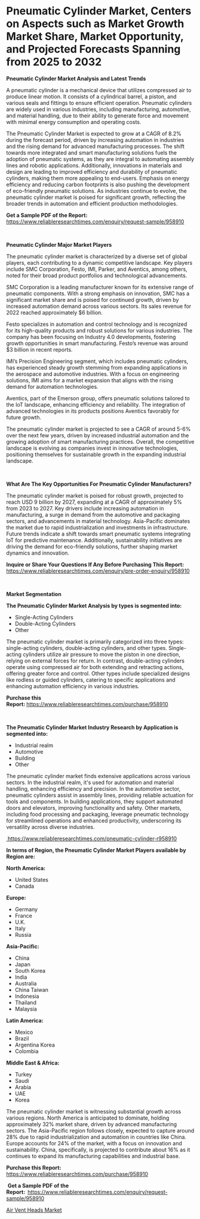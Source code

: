 <p><h1>Pneumatic Cylinder Market, Centers on Aspects such as Market Growth Market Share, Market Opportunity, and Projected Forecasts Spanning from 2025 to 2032</h1></p><p><strong>Pneumatic Cylinder Market Analysis and Latest Trends</strong></p>
<p><p>A pneumatic cylinder is a mechanical device that utilizes compressed air to produce linear motion. It consists of a cylindrical barrel, a piston, and various seals and fittings to ensure efficient operation. Pneumatic cylinders are widely used in various industries, including manufacturing, automotive, and material handling, due to their ability to generate force and movement with minimal energy consumption and operating costs.</p><p>The Pneumatic Cylinder Market is expected to grow at a CAGR of 8.2% during the forecast period, driven by increasing automation in industries and the rising demand for advanced manufacturing processes. The shift towards more integrated and smart manufacturing solutions fuels the adoption of pneumatic systems, as they are integral to automating assembly lines and robotic applications. Additionally, innovations in materials and design are leading to improved efficiency and durability of pneumatic cylinders, making them more appealing to end-users. Emphasis on energy efficiency and reducing carbon footprints is also pushing the development of eco-friendly pneumatic solutions. As industries continue to evolve, the pneumatic cylinder market is poised for significant growth, reflecting the broader trends in automation and efficient production methodologies.</p></p>
<p><strong>Get a Sample PDF of the Report:&nbsp;</strong> <a href="https://www.reliableresearchtimes.com/enquiry/request-sample/958910?utm_campaign=2199&utm_medium=2&utm_source=Github&utm_content=ia&utm_term=19022025&utm_id=pneumatic-cylinder">https://www.reliableresearchtimes.com/enquiry/request-sample/958910</a></p>
<p>&nbsp;</p>
<p><strong>Pneumatic Cylinder Major Market Players</strong></p>
<p><p>The pneumatic cylinder market is characterized by a diverse set of global players, each contributing to a dynamic competitive landscape. Key players include SMC Corporation, Festo, IMI, Parker, and Aventics, among others, noted for their broad product portfolios and technological advancements.</p><p>SMC Corporation is a leading manufacturer known for its extensive range of pneumatic components. With a strong emphasis on innovation, SMC has a significant market share and is poised for continued growth, driven by increased automation demand across various sectors. Its sales revenue for 2022 reached approximately $6 billion.</p><p>Festo specializes in automation and control technology and is recognized for its high-quality products and robust solutions for various industries. The company has been focusing on Industry 4.0 developments, fostering growth opportunities in smart manufacturing. Festo’s revenue was around $3 billion in recent reports.</p><p>IMI’s Precision Engineering segment, which includes pneumatic cylinders, has experienced steady growth stemming from expanding applications in the aerospace and automotive industries. With a focus on engineering solutions, IMI aims for a market expansion that aligns with the rising demand for automation technologies.</p><p>Aventics, part of the Emerson group, offers pneumatic solutions tailored to the IoT landscape, enhancing efficiency and reliability. The integration of advanced technologies in its products positions Aventics favorably for future growth.</p><p>The pneumatic cylinder market is projected to see a CAGR of around 5-6% over the next few years, driven by increased industrial automation and the growing adoption of smart manufacturing practices. Overall, the competitive landscape is evolving as companies invest in innovative technologies, positioning themselves for sustainable growth in the expanding industrial landscape.</p></p>
<p>&nbsp;</p>
<p><strong>What Are The Key Opportunities For Pneumatic Cylinder Manufacturers?</strong></p>
<p><p>The pneumatic cylinder market is poised for robust growth, projected to reach USD 9 billion by 2027, expanding at a CAGR of approximately 5% from 2023 to 2027. Key drivers include increasing automation in manufacturing, a surge in demand from the automotive and packaging sectors, and advancements in material technology. Asia-Pacific dominates the market due to rapid industrialization and investments in infrastructure. Future trends indicate a shift towards smart pneumatic systems integrating IoT for predictive maintenance. Additionally, sustainability initiatives are driving the demand for eco-friendly solutions, further shaping market dynamics and innovation.</p></p>
<p><strong>Inquire or Share Your Questions If Any Before Purchasing This Report:</strong> <a href="https://www.reliableresearchtimes.com/enquiry/pre-order-enquiry/958910?utm_campaign=2199&utm_medium=2&utm_source=Github&utm_content=ia&utm_term=19022025&utm_id=pneumatic-cylinder">https://www.reliableresearchtimes.com/enquiry/pre-order-enquiry/958910</a></p>
<p>&nbsp;</p>
<p><strong>Market Segmentation</strong></p>
<p><strong>The Pneumatic Cylinder Market Analysis by types is segmented into:</strong></p>
<p><ul><li>Single-Acting Cylinders</li><li>Double-Acting Cylinders</li><li>Other</li></ul></p>
<p><p>The pneumatic cylinder market is primarily categorized into three types: single-acting cylinders, double-acting cylinders, and other types. Single-acting cylinders utilize air pressure to move the piston in one direction, relying on external forces for return. In contrast, double-acting cylinders operate using compressed air for both extending and retracting actions, offering greater force and control. Other types include specialized designs like rodless or guided cylinders, catering to specific applications and enhancing automation efficiency in various industries.</p></p>
<p><strong>Purchase this Report:&nbsp;</strong><a href="https://www.reliableresearchtimes.com/purchase/958910?utm_campaign=2199&utm_medium=2&utm_source=Github&utm_content=ia&utm_term=19022025&utm_id=pneumatic-cylinder">https://www.reliableresearchtimes.com/purchase/958910</a></p>
<p>&nbsp;</p>
<p><strong>The Pneumatic Cylinder Market Industry Research by Application is segmented into:</strong></p>
<p><ul><li>Industrial realm</li><li>Automotive</li><li>Building</li><li>Other</li></ul></p>
<p><p>The pneumatic cylinder market finds extensive applications across various sectors. In the industrial realm, it's used for automation and material handling, enhancing efficiency and precision. In the automotive sector, pneumatic cylinders assist in assembly lines, providing reliable actuation for tools and components. In building applications, they support automated doors and elevators, improving functionality and safety. Other markets, including food processing and packaging, leverage pneumatic technology for streamlined operations and enhanced productivity, underscoring its versatility across diverse industries.</p></p>
<p><a href="https://www.reliableresearchtimes.com/pneumatic-cylinder-r958910?utm_campaign=2199&utm_medium=2&utm_source=Github&utm_content=ia&utm_term=19022025&utm_id=pneumatic-cylinder">&nbsp;https://www.reliableresearchtimes.com/pneumatic-cylinder-r958910</a></p>
<p><strong>In terms of Region, the Pneumatic Cylinder Market Players available by Region are:</strong></p>
<p>
    <p> <strong> North America: </strong>
        <ul>
            <li>United States</li>
            <li>Canada</li>
        </ul>
        </p> 
    <p> <strong> Europe: </strong>
        <ul>
            <li>Germany</li>
            <li>France</li>
            <li>U.K.</li>
            <li>Italy</li>
            <li>Russia</li>
        </ul>
        </p> 
    <p> <strong> Asia-Pacific: </strong>
        <ul>
            <li>China</li>
            <li>Japan</li>
            <li>South Korea</li>
            <li>India</li>
            <li>Australia</li>
            <li>China Taiwan</li>
            <li>Indonesia</li>
            <li>Thailand</li>
            <li>Malaysia</li>
        </ul>
        </p> 
    <p> <strong> Latin America: </strong>
        <ul>
            <li>Mexico</li>
            <li>Brazil</li>
            <li>Argentina Korea</li>
            <li>Colombia</li>
        </ul>
        </p> 
    <p> <strong> Middle East & Africa: </strong>
        <ul>
            <li>Turkey</li>
            <li>Saudi</li>
            <li>Arabia</li>
            <li>UAE</li>
            <li>Korea</li>
        </ul>
    </p>
    </p>
<p><p>The pneumatic cylinder market is witnessing substantial growth across various regions. North America is anticipated to dominate, holding approximately 32% market share, driven by advanced manufacturing sectors. The Asia-Pacific region follows closely, expected to capture around 28% due to rapid industrialization and automation in countries like China. Europe accounts for 24% of the market, with a focus on innovation and sustainability. China, specifically, is projected to contribute about 16% as it continues to expand its manufacturing capabilities and industrial base.</p></p>
<p><strong>Purchase this Report: </strong><a href="https://www.reliableresearchtimes.com/purchase/958910?utm_campaign=2199&utm_medium=2&utm_source=Github&utm_content=ia&utm_term=19022025&utm_id=pneumatic-cylinder">https://www.reliableresearchtimes.com/purchase/958910</a></p>
<p>&nbsp;<strong>Get a Sample PDF of the Report:&nbsp;&nbsp;</strong><a href="https://www.reliableresearchtimes.com/enquiry/request-sample/958910?utm_campaign=2199&utm_medium=2&utm_source=Github&utm_content=ia&utm_term=19022025&utm_id=pneumatic-cylinder">https://www.reliableresearchtimes.com/enquiry/request-sample/958910</a></p>
<p><strong></strong></p>
<p><p><a href="https://github.com/LilianFaulkner65/Market-Research-Report-List-1/blob/main/air-vent-heads-market.md?utm_campaign=2199&utm_medium=2&utm_source=Github&utm_content=ia&utm_term=19022025&utm_id=pneumatic-cylinder">Air Vent Heads Market</a></p></p>